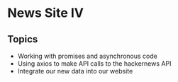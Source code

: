 # News Site IV

## Topics
- Working with promises and asynchronous code 
- Using axios to make API calls to the hackernews API
- Integrate our new data into our website

